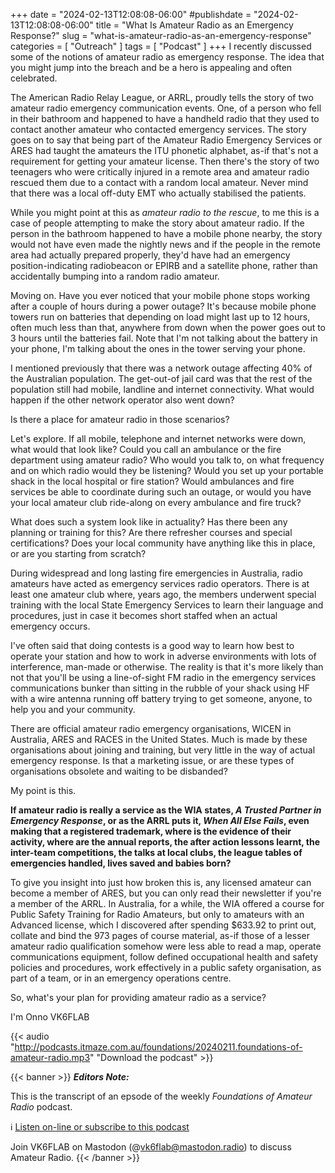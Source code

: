 +++
date = "2024-02-13T12:08:08-06:00"
#publishdate = "2024-02-13T12:08:08-06:00"
title = "What Is Amateur Radio as an Emergency Response?"
slug = "what-is-amateur-radio-as-an-emergency-response"
categories = [ "Outreach" ]
tags = [ "Podcast" ]
+++
I recently discussed some of the notions of amateur radio as emergency
response. The idea that you might jump into the breach and be a hero is
appealing and often celebrated.
<!--more-->

The American Radio Relay League, or ARRL, proudly tells the story of two
amateur radio emergency communication events. One, of a person who fell
in their bathroom and happened to have a handheld radio that they used
to contact another amateur who contacted emergency services. The story
goes on to say that being part of the Amateur Radio Emergency Services
or ARES had taught the amateurs the ITU phonetic alphabet, as-if that's
not a requirement for getting your amateur license. Then there's the
story of two teenagers who were critically injured in a remote area and
amateur radio rescued them due to a contact with a random local amateur.
Never mind that there was a local off-duty EMT who actually stabilised
the patients.

While you might point at this as *amateur radio to the rescue*, to me
this is a case of people attempting to make the story about amateur
radio. If the person in the bathroom happened to have a mobile phone
nearby, the story would not have even made the nightly news and if
the people in the remote area had actually prepared properly, they'd
have had an emergency position-indicating radiobeacon or EPIRB and a
satellite phone, rather than accidentally bumping into a random radio
amateur.

Moving on. Have you ever noticed that your mobile phone stops working
after a couple of hours during a power outage? It's because mobile
phone towers run on batteries that depending on load might last up to
12 hours, often much less than that, anywhere from down when the power
goes out to 3 hours until the batteries fail. Note that I'm not talking
about the battery in your phone, I'm talking about the ones in the tower
serving your phone.

I mentioned previously that there was a network outage affecting 40% of
the Australian population. The get-out-of jail card was that the rest
of the population still had mobile, landline and internet connectivity.
What would happen if the other network operator also went down?

Is there a place for amateur radio in those scenarios?

Let's explore. If all mobile, telephone and internet networks were down,
what would that look like? Could you call an ambulance or the fire
department using amateur radio? Who would you talk to, on what frequency
and on which radio would they be listening? Would you set up your
portable shack in the local hospital or fire station? Would ambulances
and fire services be able to coordinate during such an outage, or would
you have your local amateur club ride-along on every ambulance and fire
truck?

What does such a system look like in actuality? Has there been any
planning or training for this? Are there refresher courses and special
certifications? Does your local community have anything like this in
place, or are you starting from scratch?

During widespread and long lasting fire emergencies in Australia, radio
amateurs have acted as emergency services radio operators. There is at
least one amateur club where, years ago, the members underwent special
training with the local State Emergency Services to learn their language
and procedures, just in case it becomes short staffed when an actual
emergency occurs.

I've often said that doing contests is a good way to learn how best to
operate your station and how to work in adverse environments with lots
of interference, man-made or otherwise. The reality is that it's more
likely than not that you'll be using a line-of-sight FM radio in the
emergency services communications bunker than sitting in the rubble of
your shack using HF with a wire antenna running off battery trying to
get someone, anyone, to help you and your community.

There are official amateur radio emergency organisations, WICEN in
Australia, ARES and RACES in the United States. Much is made by these
organisations about joining and training, but very little in the way of
actual emergency response. Is that a marketing issue, or are these types
of organisations obsolete and waiting to be disbanded?

My point is this.

**If amateur radio is really a service as the WIA states, *A Trusted
Partner in Emergency Response*, or as the ARRL puts it, *When All Else
Fails*, even making that a registered trademark, where is the evidence
of their activity, where are the annual reports, the after action
lessons learnt, the inter-team competitions, the talks at local clubs,
the league tables of emergencies handled, lives saved and babies born?**

To give you insight into just how broken this is, any licensed amateur
can become a member of ARES, but you can only read their newsletter if
you're a member of the ARRL. In Australia, for a while, the WIA offered
a course for Public Safety Training for Radio Amateurs, but only to
amateurs with an Advanced license, which I discovered after spending
$633.92 to print out, collate and bind the 973 pages of course material,
as-if those of a lesser amateur radio qualification somehow were less
able to read a map, operate communications equipment, follow defined
occupational health and safety policies and procedures, work effectively
in a public safety organisation, as part of a team, or in an emergency
operations centre.

So, what's your plan for providing amateur radio as a service?

I'm Onno VK6FLAB

{{< audio "http://podcasts.itmaze.com.au/foundations/20240211.foundations-of-amateur-radio.mp3" "Download the podcast" >}}

{{< banner >}}
***Editors Note:***

This is the transcript of an epsode of the weekly *Foundations of
Amateur Radio* podcast.

:information_source: [Listen on-line or subscribe to this podcast](https://podcasts.vk6flab.com/podcasts/foundations)

Join VK6FLAB on Mastodon (@vk6flab@mastodon.radio) to discuss Amateur Radio.
{{< /banner >}}

